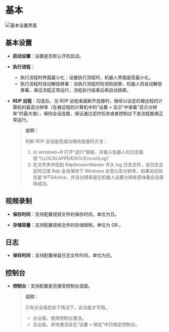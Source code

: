 # 基本

![基本设置界面](https://docimages.blob.core.chinacloudapi.cn/images/Robot/robotbasicsetting20210927.png)

## 基本设置

- **启动设置**：设置是否默认开机启动。
- **执行流程**：

    - 执行流程时界面最小化：设置执行流程时，机器人界面是否最小化。
    - 执行流程时自动解锁屏幕：当执行流程时检测到锁屏，机器人将自动解锁屏幕，保证流程正常运行，流程执行结束后再自动锁屏。

- **RDP 远程**：勾选后，当 RDP 远程桌面断开连接时，继续以设定的被远程的计算机的最高分辨率（在被远程的计算机中的“设置 > 显示”中查看“显示分辨率”的最大值），保持会话连接，保证通过定时任务或者控制台下发流程能够正常运行。

  > **说明：**
  >
  > 判断 RDP 会话是否成功保持连接的方法：
  >
  > 1. 以 windows+R 打开“运行”面板，并输入机器人的日志路径“%LOCALAPPDATA%\Encoo\Log\”
  > 2. 在文件夹中找到 RdpSessionMaster 开头 log 日志文件，该日志会定时记录 Rdp 会话保持下 Windows 状态以及分辨率，如果对应状态是 WTSActive，并且分辨率是在机器人设置分辨率意味着会话保持成功。

## 视频录制

- **保存时间**：支持配置视频文件的保存时间，单位为日。

- **存储容量**：支持配置视频文件的存储限制，单位为 GB 。

## 日志

- **保存时间**：支持配置保留日志文件时间，单位为日。

## 控制台

- **控制台**：支持配置是否接受控制台调度。

  > **说明：**
  >
  > 只有企业版在如下情况下，此功能才可用。
  >
  >- 企业版，使用控制台激活。
  >- 企业版，本地激活且在“设置 > 绑定”中已绑定控制台。